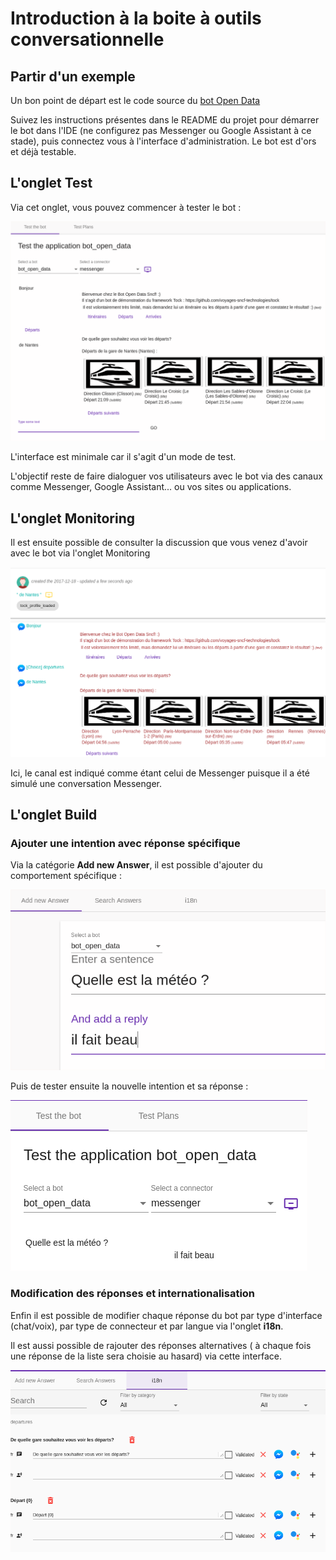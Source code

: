 # Introduction à la boite à outils conversationnelle

## Partir d'un exemple

Un bon point de départ est le code source du [bot Open Data](https://github.com/voyages-sncf-technologies/tock-bot-open-data) 

Suivez les instructions présentes dans le README du projet pour démarrer le bot dans l'IDE (ne configurez pas Messenger ou Google Assistant à ce stade),
puis connectez vous à l'interface d'administration. Le bot est d'ors et déjà testable.

## L'onglet Test

Via cet onglet, vous pouvez commencer à tester le bot :

![Test du bot](img/test.png "Test du bot")

L'interface est minimale car il s'agit d'un mode de test. 

L'objectif reste de faire dialoguer vos utilisateurs avec le bot via des canaux comme Messenger, Google Assistant...
ou vos sites ou applications.

## L'onglet Monitoring

Il est ensuite possible de consulter la discussion que vous venez d'avoir avec le bot via l'onglet Monitoring

![Monitoring des conversations](img/monitoring.png "Monitoring des conversations")

Ici, le canal est indiqué comme étant celui de Messenger puisque il a été simulé une conversation Messenger.

## L'onglet Build

### Ajouter une intention avec réponse spécifique

Via la catégorie **Add new Answer**, il est possible d'ajouter du comportement spécifique :
 
![Réponse dédiée](img/build-1.png "Construction de la réponse dédiée")

Puis de tester ensuite la nouvelle intention et sa réponse :

![Test_de_la_réponse dédiée](img/build-2.png "Test de la réponse dédiée")

### Modification des réponses et internationalisation

Enfin il est possible de modifier chaque réponse du bot par type d'interface (chat/voix), par type de connecteur et par langue
via l'onglet **i18n**.

Il est aussi possible de rajouter des réponses alternatives ( à chaque fois une réponse de la liste sera choisie au hasard) via cette interface.

![Internationalisation](img/i18n.png "Internationalisation")